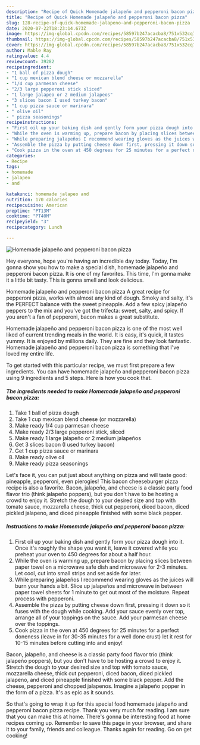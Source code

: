 ```yaml
---
description: "Recipe of Quick Homemade jalapeño and pepperoni bacon pizza"
title: "Recipe of Quick Homemade jalapeño and pepperoni bacon pizza"
slug: 128-recipe-of-quick-homemade-jalapeno-and-pepperoni-bacon-pizza
date: 2020-07-22T18:23:14.673Z
image: https://img-global.cpcdn.com/recipes/58597b247acacba8/751x532cq70/homemade-jalapeno-and-pepperoni-bacon-pizza-recipe-main-photo.jpg
thumbnail: https://img-global.cpcdn.com/recipes/58597b247acacba8/751x532cq70/homemade-jalapeno-and-pepperoni-bacon-pizza-recipe-main-photo.jpg
cover: https://img-global.cpcdn.com/recipes/58597b247acacba8/751x532cq70/homemade-jalapeno-and-pepperoni-bacon-pizza-recipe-main-photo.jpg
author: Mable Ray
ratingvalue: 4.4
reviewcount: 39282
recipeingredient:
- "1 ball of pizza dough"
- "1 cup mexican blend cheese or mozzarella"
- "1/4 cup parmesan cheese"
- "2/3 large pepperoni stick sliced"
- "1 large jalapeo or 2 medium jalapeos"
- "3 slices bacon I used turkey bacon"
- "1 cup pizza sauce or marinara"
- " olive oil"
- " pizza seasonings"
recipeinstructions:
- "First oil up your baking dish and gently form your pizza dough into it. Once it&#39;s roughly the shape you want it, leave it covered while you preheat your oven to 450 degrees for about a half hour."
- "While the oven is warming up, prepare bacon by placing slices between paper towel on a microwave safe dish and microwave for 2-3 minutes. Let cool, cut into small strips and set aside for later."
- "While preparing jalapeños I recommend wearing gloves as the juices will burn your hands a bit. Slice up jalapeños and microwave in between paper towel sheets for 1 minute to get out most of the moisture. Repeat process with pepperoni."
- "Assemble the pizza by putting cheese down first, pressing it down so it fuses with the dough while cooking. Add your sauce evenly over top, arrange all of your toppings on the sauce. Add your parmesan cheese over the toppings."
- "Cook pizza in the oven at 450 degrees for 25 minutes for a perfect doneness (leave in for 30-35 minutes for a well done crust) let it rest for 10-15 minutes before cutting into and enjoy!"
categories:
- Recipe
tags:
- homemade
- jalapeo
- and

katakunci: homemade jalapeo and 
nutrition: 170 calories
recipecuisine: American
preptime: "PT13M"
cooktime: "PT40M"
recipeyield: "3"
recipecategory: Lunch

---
```



![Homemade jalapeño and pepperoni bacon pizza](https://img-global.cpcdn.com/recipes/58597b247acacba8/751x532cq70/homemade-jalapeno-and-pepperoni-bacon-pizza-recipe-main-photo.jpg)

Hey everyone, hope you're having an incredible day today. Today, I'm gonna show you how to make a special dish, homemade jalapeño and pepperoni bacon pizza. It is one of my favorites. This time, I'm gonna make it a little bit tasty. This is gonna smell and look delicious.

Homemade jalapeño and pepperoni bacon pizza A great recipe for pepperoni pizza, works with almost any kind of dough. Smoky and salty, it&#39;s the PERFECT balance with the sweet pineapple. Add a few spicy jalapeño peppers to the mix and you&#39;ve got the trifecta: sweet, salty, and spicy. If you aren&#39;t a fan of pepperoni, bacon makes a great substitute.

Homemade jalapeño and pepperoni bacon pizza is one of the most well liked of current trending meals in the world. It is easy, it's quick, it tastes yummy. It is enjoyed by millions daily. They are fine and they look fantastic. Homemade jalapeño and pepperoni bacon pizza is something that I've loved my entire life.


To get started with this particular recipe, we must first prepare a few ingredients. You can have homemade jalapeño and pepperoni bacon pizza using 9 ingredients and 5 steps. Here is how you cook that.

<!--inarticleads1-->

##### The ingredients needed to make Homemade jalapeño and pepperoni bacon pizza:

1. Take 1 ball of pizza dough
1. Take 1 cup mexican blend cheese (or mozzarella)
1. Make ready 1/4 cup parmesan cheese
1. Make ready 2/3 large pepperoni stick, sliced
1. Make ready 1 large jalapeño or 2 medium jalapeños
1. Get 3 slices bacon (I used turkey bacon)
1. Get 1 cup pizza sauce or marinara
1. Make ready  olive oil
1. Make ready  pizza seasonings


Let&#39;s face it, you can put just about anything on pizza and will taste good: pineapple, pepperoni, even pierogies! This bacon cheeseburger pizza recipe is also a favorite. Bacon, jalapeño, and cheese is a classic party food flavor trio (think jalapeño poppers), but you don&#39;t have to be hosting a crowd to enjoy it. Stretch the dough to your desired size and top with tomato sauce, mozzarella cheese, thick cut pepperoni, diced bacon, diced pickled jalapeno, and diced pineapple finished with some black pepper. 

<!--inarticleads2-->

##### Instructions to make Homemade jalapeño and pepperoni bacon pizza:

1. First oil up your baking dish and gently form your pizza dough into it. Once it&#39;s roughly the shape you want it, leave it covered while you preheat your oven to 450 degrees for about a half hour.
1. While the oven is warming up, prepare bacon by placing slices between paper towel on a microwave safe dish and microwave for 2-3 minutes. Let cool, cut into small strips and set aside for later.
1. While preparing jalapeños I recommend wearing gloves as the juices will burn your hands a bit. Slice up jalapeños and microwave in between paper towel sheets for 1 minute to get out most of the moisture. Repeat process with pepperoni.
1. Assemble the pizza by putting cheese down first, pressing it down so it fuses with the dough while cooking. Add your sauce evenly over top, arrange all of your toppings on the sauce. Add your parmesan cheese over the toppings.
1. Cook pizza in the oven at 450 degrees for 25 minutes for a perfect doneness (leave in for 30-35 minutes for a well done crust) let it rest for 10-15 minutes before cutting into and enjoy!


Bacon, jalapeño, and cheese is a classic party food flavor trio (think jalapeño poppers), but you don&#39;t have to be hosting a crowd to enjoy it. Stretch the dough to your desired size and top with tomato sauce, mozzarella cheese, thick cut pepperoni, diced bacon, diced pickled jalapeno, and diced pineapple finished with some black pepper. Add the cheese, pepperoni and chopped jalapenos. Imagine a jalapeño popper in the form of a pizza. It&#39;s as epic as it sounds. 

So that's going to wrap it up for this special food homemade jalapeño and pepperoni bacon pizza recipe. Thank you very much for reading. I am sure that you can make this at home. There's gonna be interesting food at home recipes coming up. Remember to save this page in your browser, and share it to your family, friends and colleague. Thanks again for reading. Go on get cooking!

